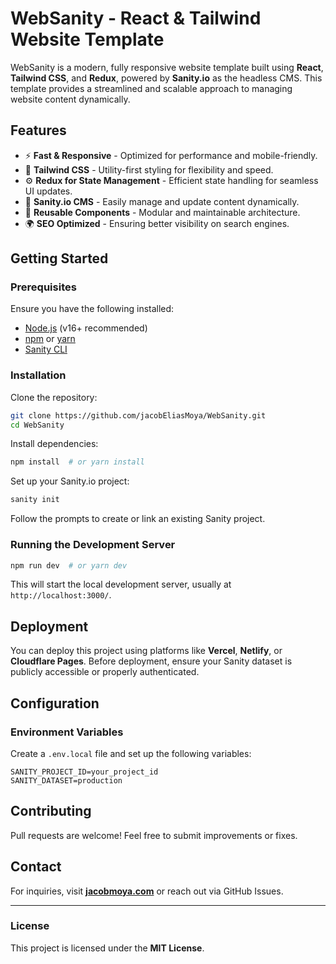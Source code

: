 # WebSanity - React & Tailwind Website Template

WebSanity is a modern, fully responsive website template built using **React**, **Tailwind CSS**, and **Redux**, powered by **Sanity.io** as the headless CMS. This template provides a streamlined and scalable approach to managing website content dynamically.

## Features

- ⚡ **Fast & Responsive** - Optimized for performance and mobile-friendly.
- 🎨 **Tailwind CSS** - Utility-first styling for flexibility and speed.
- ⚙ **Redux for State Management** - Efficient state handling for seamless UI updates.
- 📝 **Sanity.io CMS** - Easily manage and update content dynamically.
- 🔄 **Reusable Components** - Modular and maintainable architecture.
- 🌍 **SEO Optimized** - Ensuring better visibility on search engines.

## Getting Started

### Prerequisites
Ensure you have the following installed:

- [Node.js](https://nodejs.org/) (v16+ recommended)
- [npm](https://www.npmjs.com/) or [yarn](https://yarnpkg.com/)
- [Sanity CLI](https://www.sanity.io/docs/getting-started-with-sanity-cli)

### Installation

Clone the repository:
```sh
git clone https://github.com/jacobEliasMoya/WebSanity.git
cd WebSanity
```

Install dependencies:
```sh
npm install  # or yarn install
```

Set up your Sanity.io project:
```sh
sanity init
```
Follow the prompts to create or link an existing Sanity project.

### Running the Development Server

```sh
npm run dev  # or yarn dev
```

This will start the local development server, usually at `http://localhost:3000/`.

## Deployment

You can deploy this project using platforms like **Vercel**, **Netlify**, or **Cloudflare Pages**. Before deployment, ensure your Sanity dataset is publicly accessible or properly authenticated.

## Configuration

### Environment Variables
Create a `.env.local` file and set up the following variables:
```
SANITY_PROJECT_ID=your_project_id
SANITY_DATASET=production
```

## Contributing
Pull requests are welcome! Feel free to submit improvements or fixes.

## Contact
For inquiries, visit **[jacobmoya.com](https://jacobmoya.com/)** or reach out via GitHub Issues.

---

### License
This project is licensed under the **MIT License**.

